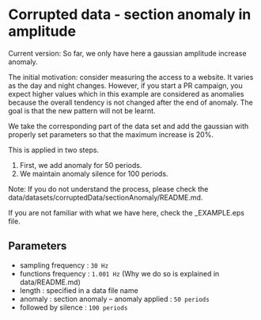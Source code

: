 # Corrupted data - section anomaly in amplitude

Current version: So far, we only have here a gaussian amplitude increase anomaly. 

The initial motivation: consider measuring the access to a website. It varies as the day and night changes. However, if you start a PR campaign, you expect higher values which in this example are considered as anomalies because the overall tendency is not changed after the end of anomaly. The goal is that the new pattern will not be learnt.

We take the corresponding part of the data set and add the gaussian with properly set parameters so that the maximum increase is 20%. 

This is applied in two steps.

1) First, we add anomaly for 50 periods.
2) We maintain anomaly silence for 100 periods.

Note: If you do not understand the process, please check the data/datasets/corruptedData/sectionAnomaly/README.md.

If you are not familiar with what we have here, check the _EXAMPLE.eps file. 

## Parameters
- sampling frequency : `30 Hz`
- functions frequency : `1.001 Hz` (Why we do so is explained in data/README.md)
- length : specified in a data file name
- anomaly : section anomaly
– anomaly applied : `50 periods`
- followed by silence : `100 periods`
